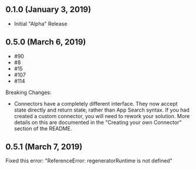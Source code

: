 ## 0.1.0 (January 3, 2019)

- Initial "Alpha" Release

## 0.5.0 (March 6, 2019)

- #90
- #8
- #15
- #107
- #114

Breaking Changes:

- Connectors have a completely different interface. They now accept state
  directly and return state, rather than App Search syntax. If you had
  created a custom connector, you will need to rework your solution. More details
  on this are documented in the "Creating your own Connector" section of
  the README.

## 0.5.1 (March 7, 2019)

Fixed this error: "ReferenceError: regeneratorRuntime is not defined"
